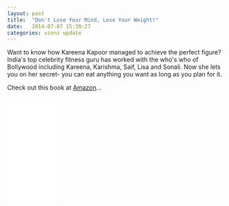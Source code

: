 ```yaml
---
layout: post
title:  "Don't Lose Your Mind, Lose Your Weight!"
date:   2014-07-07 15:30:27
categories: vinni update
---
```


Want to know how Kareena Kapoor managed to achieve the perfect figure? India's top celebrity fitness guru has worked with the who's who of Bollywood including Kareena, Karishma, Saif, Lisa and Sonali. Now she lets you on her secret- you can eat anything you want as long as you plan for it.

Check out this book at [Amazon][amazon-url]...

<iframe style="width:120px;height:240px;" marginwidth="0" marginheight="0" scrolling="no" frameborder="0" src="//ws-na.amazon-adsystem.com/widgets/q?ServiceVersion=20070822&OneJS=1&Operation=GetAdHtml&MarketPlace=US&source=ac&ref=tf_til&ad_type=product_link&tracking_id=vinwor-20&marketplace=amazon&region=US&placement=8184001053&asins=8184001053&linkId=C6QIDZT5Y676DGIC&show_border=true&link_opens_in_new_window=true">
</iframe>

[amazon-url]: http://ws-na.amazon-adsystem.com/widgets/q?ServiceVersion=20070822&OneJS=1&Operation=GetAdHtml&MarketPlace=US&source=ac&ref=tf_til&ad_type=product_link&tracking_id=vinwor-20&marketplace=amazon&region=US&placement=8184001053&asins=8184001053&linkId=C6QIDZT5Y676DGIC&show_border=true&link_opens_in_new_window=true


